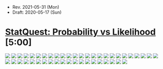* Rev. 2021-05-31 (Mon)
* Draft: 2020-05-17 (Sun)

# [StatQuest: Probability vs Likelihood](https://youtu.be/pYxNSUDSFH4) [5:00]

<img src='images/statquest-probability_vs_likelihood (1).png'>

<img src='images/statquest-probability_vs_likelihood (2).png'>

<img src='images/statquest-probability_vs_likelihood (3).png'>

<img src='images/statquest-probability_vs_likelihood (4).png'>

<img src='images/statquest-probability_vs_likelihood (5).png'>

<img src='images/statquest-probability_vs_likelihood (6).png'>

<img src='images/statquest-probability_vs_likelihood (7).png'>

<img src='images/statquest-probability_vs_likelihood (8).png'>

<img src='images/statquest-probability_vs_likelihood (9).png'>

<img src='images/statquest-probability_vs_likelihood (10).png'>

<img src='images/statquest-probability_vs_likelihood (11).png'>

<img src='images/statquest-probability_vs_likelihood (12).png'>

<img src='images/statquest-probability_vs_likelihood (13).png'>

<img src='images/statquest-probability_vs_likelihood (14).png'>

<img src='images/statquest-probability_vs_likelihood (15).png'>

<img src='images/statquest-probability_vs_likelihood (16).png'>

<img src='images/statquest-probability_vs_likelihood (17).png'>

<img src='images/statquest-probability_vs_likelihood (18).png'>

<img src='images/statquest-probability_vs_likelihood (19).png'>

<img src='images/statquest-probability_vs_likelihood (20).png'>

<img src='images/statquest-probability_vs_likelihood (21).png'>

<img src='images/statquest-probability_vs_likelihood (22).png'>

<img src='images/statquest-probability_vs_likelihood (23).png'>

<img src='images/statquest-probability_vs_likelihood (24).png'>

<img src='images/statquest-probability_vs_likelihood (25).png'>

<img src='images/statquest-probability_vs_likelihood (26).png'>

<img src='images/statquest-probability_vs_likelihood (27).png'>

<img src='images/statquest-probability_vs_likelihood (28).png'>

<img src='images/statquest-probability_vs_likelihood (29).png'>

<img src='images/statquest-probability_vs_likelihood (30).png'>

<img src='images/statquest-probability_vs_likelihood (31).png'>

<img src='images/statquest-probability_vs_likelihood (32).png'>

<img src='images/statquest-probability_vs_likelihood (33).png'>

<img src='images/statquest-probability_vs_likelihood (34).png'>

<img src='images/statquest-probability_vs_likelihood (35).png'>

<img src='images/statquest-probability_vs_likelihood (36).png'>

<img src='images/statquest-probability_vs_likelihood (37).png'>

<img src='images/statquest-probability_vs_likelihood (38).png'>

<img src='images/statquest-probability_vs_likelihood (39).png'>

<img src='images/statquest-probability_vs_likelihood (40).png'>

<img src='images/statquest-probability_vs_likelihood (41).png'>

<img src='images/statquest-probability_vs_likelihood (42).png'>

<img src='images/statquest-probability_vs_likelihood (43).png'>

<img src='images/statquest-probability_vs_likelihood (44).png'>

<img src='images/statquest-probability_vs_likelihood (45).png'>
